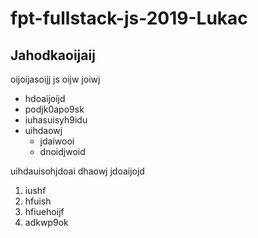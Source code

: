 # fpt-fullstack-js-2019-Lukac


## Jahodkaoijaij

oijoijasoijj js oijw joiwj

* hdoaijoijd
* podjk0apo9sk
* iuhasuisyh9idu
* uihdaowj
  * jdaiwooi
  * dnoidjwoid



uihdauisohjdoai dhaowj jdoaijojd

1. iushf
2. hfuish
3. hfiuehoijf
4. adkwp9ok
